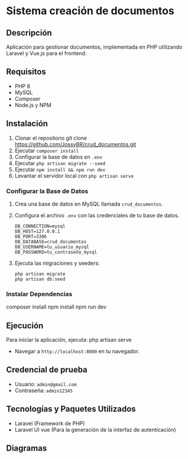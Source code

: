# Sistema creación de documentos

## Descripción

Aplicación para gestionar documentos, implementada en PHP utilizando Laravel y Vue.js para el frontend.

## Requisitos

-   PHP 8
-   MySQL
-   Composer
-   Node.js y NPM

## Instalación

1. Clonar el repositorio git clone https://github.com/JossyBR/crud_documentos.git
2. Ejecutar `composer install`
3. Configurar la base de datos en `.env`
4. Ejecutar `php artisan migrate --seed`
5. Ejecutar `npm install && npm run dev`
6. Levantar el servidor local con `php artisan serve`

### Configurar la Base de Datos

1. Crea una base de datos en MySQL llamada `crud_documentos`.
2. Configura el archivo `.env` con las credenciales de tu base de datos.

    ```
    DB_CONNECTION=mysql
    DB_HOST=127.0.0.1
    DB_PORT=3306
    DB_DATABASE=crud_documentos
    DB_USERNAME=tu_usuario_mysql
    DB_PASSWORD=tu_contraseña_mysql
    ```

3. Ejecuta las migraciones y seeders:

    ```
    php artisan migrate
    php artisan db:seed
    ```

### Instalar Dependencias

composer install
npm install
npm run dev

## Ejecución

Para iniciar la aplicación, ejecuta:
php artisan serve

-   Navegar a `http://localhost:8000` en tu navegador.

## Credencial de prueba

-   Usuario: `admin@gmail.com`
-   Contraseña: `admin12345`

## Tecnologías y Paquetes Utilizados

-   Laravel (Framework de PHP)
-   Laravel UI vue (Para la generación de la interfaz de autenticación)

## Diagramas
